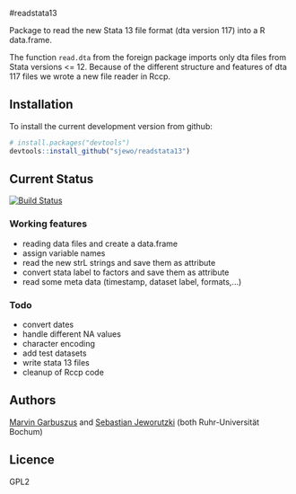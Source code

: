 #readstata13

Package to read the new Stata 13 file format (dta version 117) into a R data.frame. 

The function ```read.dta``` from the foreign package imports only dta files from Stata versions <= 12. Because of the different structure and features of dta 117 files we wrote a new file reader in Rccp.


## Installation

To install the current development version from github:

```R
# install.packages("devtools")
devtools::install_github("sjewo/readstata13")
```
## Current Status

[![Build Status](https://travis-ci.org/sjewo/readstata13.png)](https://travis-ci.org/sjewo/readstata13)

### Working features

* reading data files and create a data.frame
* assign variable names
* read the new strL strings and save them as attribute
* convert stata label to factors and save them as attribute
* read some meta data (timestamp, dataset label, formats,...)

### Todo

* convert dates
* handle different NA values
* character encoding
* add test datasets
* write stata 13 files
* cleanup of Rccp code

## Authors

[Marvin Garbuszus](mailto:jan.garbuszus@ruhr-uni-bochum.de) and [Sebastian Jeworutzki](mailto:Sebastian.Jeworutzki@ruhr-uni-bochum.de) (both Ruhr-Universität Bochum)

## Licence

GPL2
